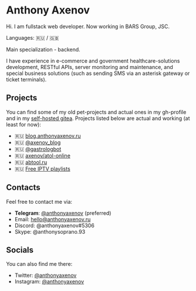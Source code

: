 # Anthony Axenov

Hi. 
I am fullstack web developer. 
Now working in BARS Group, JSC.

Languages: 🇷🇺 / 🇬🇧

Main specialization - backend.

I have experience in e-commerce and government healthcare-solutions development, RESTful APIs, server monitoring and maintenance, and special business solutions (such as sending SMS via an asterisk gateway or ticket terminals).

## Projects

You can find some of my old pet-projects and actual ones in my gh-profile and in my [self-hosted gitea](http://git.anthonyaxenov.ru/explore/repos).
Projects listed below are actual and working (at least for now):
* 🇷🇺 [blog.anthonyaxenov.ru](https://blog.anthonyaxenov.ru)
* 🇷🇺 [@axenov_blog](https://t.me/axenov_blog)
* 🇷🇺 [@gastrologbot](https://t.me/@gastrologbot)
* 🇷🇺 [axenov/atol-online](https://packagist.org/packages/axenov/atol-online)
* 🇷🇺 [abtool.ru](https://abtool.ru)
* 🇷🇺 [Free IPTV playlists](http://bur-it.ru/iptv)

## Contacts

Feel free to contact me via:
* **Telegram**: [@anthonyaxenov](https://t.me/anthonyaxenov) (preferred)
* Email: hello@anthonyaxenov.ru
* Discord: @anthonyaxenov#5306
* Skype: @anthonysoprano.93

## Socials

You can also find me there:
* Twitter: [@anthonyaxenov](https://twitter.com/anthonyaxenov/)
* Instagram: [@anthonyaxenov](https://www.instagram.com/anthonyaxenov/)

